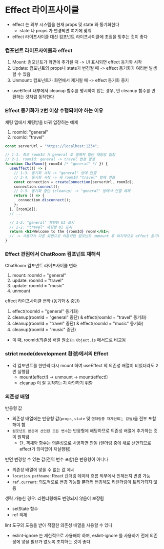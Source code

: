 # Effect 라이프사이클

- effect 는 외부 시스템을 현재 props 및 state 와 동기화한다
  - state 나 props 가 변경되면 여기에 맞춰
- effect 라이프사이클 대신 컴포넌트 라이프사이클에 초점을 맞추는 것이 좋다

### 컴포넌트 라이프사이클과 effect

1. Mount: 컴포넌트가 화면에 추가될 때 -> UI 표시되면 effect 동기화 시작
2. Update: 컴포넌트의 props나 state가 변경될 때 -> effect 동기화가 여러번 발생할 수 있음
3. Unmount: 컴포넌트가 화면에서 제거될 때 -> effect 동기화 중지

- useEffect 내부에서 cleanup 함수를 명시하지 않는 경우, 빈 cleanup 함수를 반환하는 것처럼 동작한다

### Effect 동기화가 2번 이상 수행되어야 하는 이유

채팅 앱에서 채팅방을 바꿔 입장하는 예제
1. roomId: "general"
2. roomId: "travel"

```jsx
const serverUrl = "https://localhost:1234";

// 1-1. 최초 roomId 가 general 로 정해져 일반 채팅방 입장
// 2-1. roomId: general -> travel 변경 발생
function ChatRoom({ roomId /* "general" */ }) {
  useEffect(() => {
    // 1-3. 동기화 시작 -> "general" 방에 연결
    // 2-4. 동기화 시작 -> 새 roomId "travel" 방에 연결
    const connection = createConnection(serverUrl, roomId);
    connection.connect();
    // 2-3. 동기화 중단 (cleanup) -> "general" 방에서 연결 해제
    return () => {
      connection.disconnect();
    };
  }, [roomId]);
  // ...

  // 1-2. "general" 채팅방 UI 표시
  // 2-2. "travel" 채팅방 UI 표시
  return <h1>Welcome to the {roomId} room!</h1>;
  // -> 사용자가 다른 화면으로 이동하면 컴포넌트 unmount 후 마지막으로 effect 동기화 중단 (cleanup)
}
```

### Effect 관점에서 ChatRoom 컴포넌트 재해석
ChatRoom 컴포넌트 라이프사이클 변화
1. mount: roomId = "general"
2. update: roomId = "travel"
3. update: roomId = "music"
4. unmount

effect 라이프사이클 변화 (동기화 & 중단)
1. effect(roomId = "general" 동기화)
2. cleanup(roomId = "general" 중단) & effect(roomId = "travel" 동기화)
3. cleanup(roomId = "travel" 중단) & effect(roomId = "music" 동기화)
4. cleanup(roomId = "music" 중단)

- 이 때, roomId(의존성 배열 원소)는 `Object.is` 메서드로 비교됨

### strict mode(development 환경)에서의 Effect
- 각 컴포넌트를 한번씩 다시 mount 하여 useEffect 의 의존성 배열이 비었더라도 2번 실행됨
  - mount(effect!) -> unmount -> mount(effect!)
  - cleanup 이 잘 동작하는지 확인하기 위함

### 의존성 배열
반응형 값
- 의존성 배열에는 반응형 값(`props`, `state` 및 `렌더링중 재계산되는 값들`)을 전부 포함해야 함
- `컴포넌트 본문에 선언된 모든 변수`는 반응형에 해당하므로 의존성 배열에 추가하는 것이 원칙임
  - 단, 객체와 함수는 의존성으로 사용하면 안됨 (렌더링 중에 새로 선언되므로 effect가 의미없이 재실행됨)

반면 변경할 수 있는 값(전역 변수 포함)은 반응형이 아니다
- 의존성 배열에 넣을 수 없는 값 예시
- `location.pathname`: React 렌더링 데이터 흐름 외부에서 언제든지 변경 가능
- `ref.current`: 의도적으로 변경 가능할 뿐더러 변경해도 리렌더링이 트리거되지 않음

생략 가능한 경우: 리렌더링해도 변경되지 않음이 보장됨
- setState 함수
- ref 객체

lint 도구의 도움을 받아 적절한 의존성 배열을 사용할 수 있다
- eslint-ignore 는 제한적으로 사용해야 하며, eslint-ignore 를 사용하기 전에 의존성에 넣을 필요가 없도록 조치하는 것이 좋다

